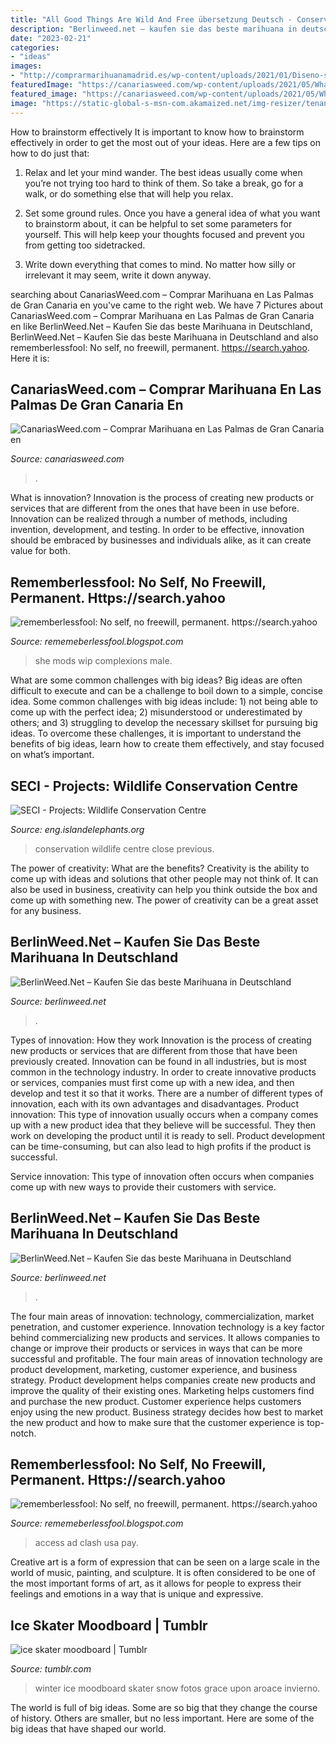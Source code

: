 ```yaml
---
title: "All Good Things Are Wild And Free übersetzung Deutsch - Conservation Wildlife Centre Close Previous"
description: "Berlinweed.net – kaufen sie das beste marihuana in deutschland"
date: "2023-02-21"
categories:
- "ideas"
images:
- "http://comprarmarihuanamadrid.es/wp-content/uploads/2021/01/Diseno-sin-titulo-2021-01-25T181629.909.jpg"
featuredImage: "https://canariasweed.com/wp-content/uploads/2021/05/WhatsApp-Image-2021-05-19-at-14.10.29.jpeg"
featured_image: "https://canariasweed.com/wp-content/uploads/2021/05/WhatsApp-Image-2021-05-19-at-14.10.29.jpeg"
image: "https://static-global-s-msn-com.akamaized.net/img-resizer/tenant/amp/entityid/AADOj4X.img%3fh%3d333%26w%3d311%26m%3d6%26q%3d60%26u%3dt%26o%3dt%26l%3df%26f%3djpg%26x%3d186%26y%3d131"
---
```



How to brainstorm effectively
It is important to know how to brainstorm effectively in order to get the most out of your ideas. Here are a few tips on how to do just that:
1. Relax and let your mind wander. The best ideas usually come when you’re not trying too hard to think of them. So take a break, go for a walk, or do something else that will help you relax.

2. Set some ground rules. Once you have a general idea of what you want to brainstorm about, it can be helpful to set some parameters for yourself. This will help keep your thoughts focused and prevent you from getting too sidetracked.

3. Write down everything that comes to mind. No matter how silly or irrelevant it may seem, write it down anyway.

	

		
searching about CanariasWeed.com – Comprar Marihuana en Las Palmas de Gran Canaria en you've came to the right web. We have 7 Pictures about CanariasWeed.com – Comprar Marihuana en Las Palmas de Gran Canaria en like BerlinWeed.Net – Kaufen Sie das beste Marihuana in Deutschland, BerlinWeed.Net – Kaufen Sie das beste Marihuana in Deutschland and also rememberlessfool: No self, no freewill, permanent. https://search.yahoo. Here it is:
		
    
## CanariasWeed.com – Comprar Marihuana En Las Palmas De Gran Canaria En

<img loading=lazy src="https://canariasweed.com/wp-content/uploads/2021/05/WhatsApp-Image-2021-05-19-at-14.10.29.jpeg" onerror="this.onerror=null;this.src='https://tse4.mm.bing.net/th?id=OIP.ECDSmxpZlLLVnMhOuZ1m7gAAAA&amp;pid=15.1';" alt="CanariasWeed.com – Comprar Marihuana en Las Palmas de Gran Canaria en">

_Source: canariasweed.com_

>. 

	

What is innovation?
Innovation is the process of creating new products or services that are different from the ones that have been in use before. Innovation can be realized through a number of methods, including invention, development, and testing. In order to be effective, innovation should be embraced by businesses and individuals alike, as it can create value for both.

    
## Rememberlessfool: No Self, No Freewill, Permanent. Https://search.yahoo

<img loading=lazy src="https://staticdelivery.nexusmods.com/images/728/thumbnails/6747948-1441168909.jpg" onerror="this.onerror=null;this.src='https://tse1.mm.bing.net/th?id=OIP.3Y9whN6OXCcncFY0wOe-dAAAAA&amp;pid=15.1';" alt="rememberlessfool: No self, no freewill, permanent. https://search.yahoo">

_Source: rememeberlessfool.blogspot.com_

>she mods wip complexions male. 

	

What are some common challenges with big ideas?
Big ideas are often difficult to execute and can be a challenge to boil down to a simple, concise idea. Some common challenges with big ideas include: 1) not being able to come up with the perfect idea; 2) misunderstood or underestimated by others; and 3) struggling to develop the necessary skillset for pursuing big ideas. To overcome these challenges, it is important to understand the benefits of big ideas, learn how to create them effectively, and stay focused on what’s important.

    
## SECI - Projects: Wildlife Conservation Centre

<img loading=lazy src="https://eng.islandelephants.org/assets/images/wcc-1-1024x1024.jpg" onerror="this.onerror=null;this.src='https://tse4.mm.bing.net/th?id=OIP.z8IVDsTHb76vbn8ZljbawgHaHa&amp;pid=15.1';" alt="SECI - Projects: Wildlife Conservation Centre">

_Source: eng.islandelephants.org_

>conservation wildlife centre close previous. 

	

The power of creativity: What are the benefits?
Creativity is the ability to come up with ideas and solutions that other people may not think of. It can also be used in business, creativity can help you think outside the box and come up with something new. The power of creativity can be a great asset for any business.

    
## BerlinWeed.Net – Kaufen Sie Das Beste Marihuana In Deutschland

<img loading=lazy src="http://comprarmarihuanamadrid.es/wp-content/uploads/2021/01/Diseno-sin-titulo-2021-01-25T181629.909.jpg" onerror="this.onerror=null;this.src='https://tse2.mm.bing.net/th?id=OIP.W93uj6r43wSaYUQP7psefQAAAA&amp;pid=15.1';" alt="BerlinWeed.Net – Kaufen Sie das beste Marihuana in Deutschland">

_Source: berlinweed.net_

>. 

	

Types of innovation: How they work
Innovation is the process of creating new products or services that are different from those that have been previously created. Innovation can be found in all industries, but is most common in the technology industry. In order to create innovative products or services, companies must first come up with a new idea, and then develop and test it so that it works. There are a number of different types of innovation, each with its own advantages and disadvantages. 
Product innovation: This type of innovation usually occurs when a company comes up with a new product idea that they believe will be successful. They then work on developing the product until it is ready to sell. Product development can be time-consuming, but can also lead to high profits if the product is successful. 

Service innovation: This type of innovation often occurs when companies come up with new ways to provide their customers with service.

    
## BerlinWeed.Net – Kaufen Sie Das Beste Marihuana In Deutschland

<img loading=lazy src="http://comprarmarihuanamadrid.es/wp-content/uploads/2021/01/Diseno-sin-titulo-92.jpg" onerror="this.onerror=null;this.src='https://tse2.mm.bing.net/th?id=OIP.TRw-WvVeCU4YQ7CcPZ7anAAAAA&amp;pid=15.1';" alt="BerlinWeed.Net – Kaufen Sie das beste Marihuana in Deutschland">

_Source: berlinweed.net_

>. 

	

The four main areas of innovation: technology, commercialization, market penetration, and customer experience.
Innovation technology is a key factor behind commercializing new products and services. It allows companies to change or improve their products or services in ways that can be more successful and profitable. The four main areas of innovation technology are product development, marketing, customer experience, and business strategy. Product development helps companies create new products and improve the quality of their existing ones. Marketing helps customers find and purchase the new product. Customer experience helps customers enjoy using the new product. Business strategy decides how best to market the new product and how to make sure that the customer experience is top-notch.

    
## Rememberlessfool: No Self, No Freewill, Permanent. Https://search.yahoo

<img loading=lazy src="https://static-global-s-msn-com.akamaized.net/img-resizer/tenant/amp/entityid/AADOj4X.img%3fh%3d333%26w%3d311%26m%3d6%26q%3d60%26u%3dt%26o%3dt%26l%3df%26f%3djpg%26x%3d186%26y%3d131" onerror="this.onerror=null;this.src='https://tse2.mm.bing.net/th?id=OIP.rxry1IonwduUZp7E7rB4YAAAAA&amp;pid=15.1';" alt="rememberlessfool: No self, no freewill, permanent. https://search.yahoo">

_Source: rememeberlessfool.blogspot.com_

>access ad clash usa pay. 

	

Creative art is a form of expression that can be seen on a large scale in the world of music, painting, and sculpture. It is often considered to be one of the most important forms of art, as it allows for people to express their feelings and emotions in a way that is unique and expressive.

    
## Ice Skater Moodboard | Tumblr

<img loading=lazy src="https://66.media.tumblr.com/1b3694823b736fa31058b5913c70e168/tumblr_pipe7yr0P01u36ufn_640.jpg" onerror="this.onerror=null;this.src='https://tse3.mm.bing.net/th?id=OIP.53-wtD5DgFqaLmYj2ONNxwHaJQ&amp;pid=15.1';" alt="ice skater moodboard | Tumblr">

_Source: tumblr.com_

>winter ice moodboard skater snow fotos grace upon aroace invierno. 

	

The world is full of big ideas. Some are so big that they change the course of history. Others are smaller, but no less important. Here are some of the big ideas that have shaped our world.

